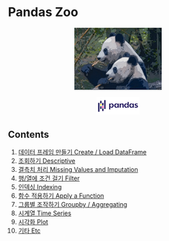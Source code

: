 Pandas Zoo
==============================================




<p align="center"> <img src="/assets/readme/pandas_zoo.jpg" alt="drawing" width="200"/>

<p align="center"> <img src="/assets/readme/pandas_official.png" alt="drawing" width="100"/>




Contents
--------

1.	[데이터 프레임 만들기 Create / Load DataFrame](/01.DataFrame)
2.	[조회하기 Descriptive](/02.Descriptive)
3.	[결측치 처리 Missing Values and Imputation](/03.Missing_Values_and_Imputation)
4.	[행/열에 조건 걸기 Filter](/04.Filter)
5.	[인덱싱 Indexing](/05.Indexing)
6.	[함수 적용하기 Apply a Function](/06.Apply)
7.  [그룹별 조작하기 Groupby / Aggregating](/07.Groupby)
8.	[시계열 Time Series](/08.Time_Series)
9.	[시각화 Plot](/09.Plot)
10.	[기타 Etc](/10.Etc)
